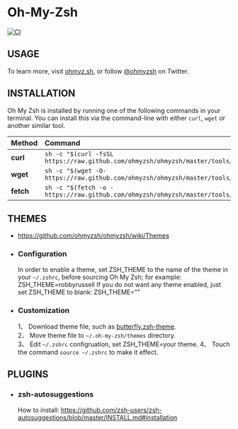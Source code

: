 # Oh-My-Zsh
[![CI](https://github.com/ohmyzsh/ohmyzsh/workflows/CI/badge.svg)](https://github.com/ohmyzsh/ohmyzsh/actions?query=workflow%3ACI)

## USAGE
To learn more, visit [ohmyz.sh](https://ohmyz.sh), or follow [@ohmyzsh](https://twitter.com/ohmyzsh) on Twitter.

## INSTALLATION
Oh My Zsh is installed by running one of the following commands in your terminal. You can install this via the command-line with either `curl`, `wget` or another similar tool.

| Method    | Command                                                                                |
| :-------- | :------------------------------------------------------------------------------------- |
| **curl**  | `sh -c "$(curl -fsSL https://raw.github.com/ohmyzsh/ohmyzsh/master/tools/install.sh)"` |
| **wget**  | `sh -c "$(wget -O- https://raw.github.com/ohmyzsh/ohmyzsh/master/tools/install.sh)"`   |
| **fetch** | `sh -c "$(fetch -o - https://raw.github.com/ohmyzsh/ohmyzsh/master/tools/install.sh)"` |

## THEMES
- https://github.com/ohmyzsh/ohmyzsh/wiki/Themes  
- ### Configuration
  In order to enable a theme, set ZSH_THEME to the name of the theme in your `~/.zshrc`, before sourcing Oh My Zsh; for example: ZSH_THEME=robbyrussell If you do not want any theme enabled, just set ZSH_THEME to blank: ZSH_THEME=""
- ### Customization
  1、 Download theme file, such as [butterfly.zsh-theme](./butterfly.zsh-theme).  
  2、 Move theme file to `~/.oh-my-zsh/themes` directory.  
  3、 Edit `~/.zshrc` configruation, set ZSH_THEME=your theme. 
  4、 Touch the command `source ~/.zshrc` to make it effect.

## PLUGINS
- ### zsh-autosuggestions
  How to install: https://github.com/zsh-users/zsh-autosuggestions/blob/master/INSTALL.md#installation


